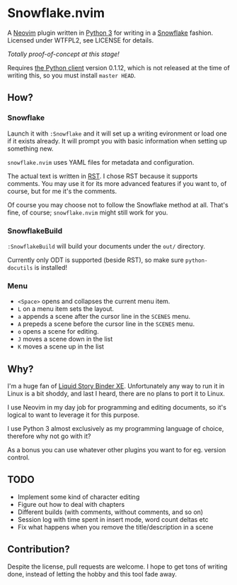 # Snowflake.nvim

A [Neovim](https://neovim.io/) plugin written in [Python 3](https://docs.python.org/3/) for writing in a [Snowflake](http://www.advancedfictionwriting.com/articles/snowflake-method/) fashion. Licensed under WTFPL2, see
LICENSE for details.

*Totally proof-of-concept at this stage!*

Requires [the Python client](https://github.com/neovim/python-client) version 0.1.12, which is not released
at the time of writing this, so you must install `master HEAD`.

## How?

### Snowflake

Launch it with `:Snowflake` and it will set up a writing evironment or load one if it exists already.
It will prompt you with basic information when setting up something new.

`snowflake.nvim` uses YAML files for metadata and configuration.

The actual text is written in [RST](http://docutils.sourceforge.net/docs/ref/rst/restructuredtext.html).
I chose RST because it supports comments. You may use it for its more advanced
features if you want to, of course, but for me it's the comments.

Of course you may choose not to follow the Snowflake method at all. That's fine, of course; `snowflake.nvim`
might still work for you.

### SnowflakeBuild

`:SnowflakeBuild` will build your documents under the `out/` directory.

Currently only ODT is supported (beside RST), so make sure `python-docutils` is installed!

### Menu

  * `<Space>` opens and collapses the current menu item.
  * `L` on a menu item sets the layout.
  * `a` appends a scene after the cursor line in the `SCENES` menu.
  * `A` prepeds a scene before the cursor line in the `SCENES` menu.
  * `o` opens a scene for editing.
  * `J` moves a scene down in the list
  * `K` moves a scene up in the list

## Why?

I'm a huge fan of [Liquid Story Binder XE](http://www.blackobelisksoftware.com/index.html).
Unfortunately any way to run it in Linux is a bit shoddy, and last I heard, there are no plans to
port it to Linux.

I use Neovim in my day job for programming and editing documents, so it's logical to want to leverage
it for this purpose.

I use Python 3 almost exclusively as my programming language of choice, therefore why not go with it?

As a bonus you can use whatever other plugins you want to for eg. version control.

## TODO

  * Implement some kind of character editing
  * Figure out how to deal with chapters
  * Different builds (with comments, without comments, and so on)
  * Session log with time spent in insert mode, word count deltas etc
  * Fix what happens when you remove the title/description in a scene

## Contribution?

Despite the license, pull requests are welcome. I hope to get tons of writing done, instead of letting
the hobby and this tool fade away.

